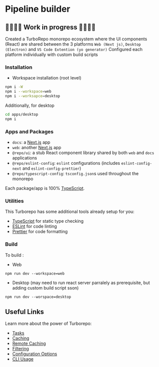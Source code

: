 # Pipeline builder
## 🚧🚧🚧🚧 Work in progress 🚧🚧🚧🚧
Created a TurboRepo monorepo ecosystem where the UI components (React) are shared between the 3 platforms ```Web (Next js)```, ```Desktop (Electron)``` and ```VS Code Extention (yo generator)```
Configured each platform individually with custom build scripts


### Installation

- Workspace installation (root level)
```sh
npm i -W 
npm i --workspace=web 
npm i --worksapce=desktop
```
Additionally, for desktop
```sh
cd apps/desktop
npm i
```


### Apps and Packages

- `docs`: a [Next.js](https://nextjs.org/) app
- `web`: another [Next.js](https://nextjs.org/) app
- `@repo/ui`: a stub React component library shared by both `web` and `docs` applications
- `@repo/eslint-config`: `eslint` configurations (includes `eslint-config-next` and `eslint-config-prettier`)
- `@repo/typescript-config`: `tsconfig.json`s used throughout the monorepo

Each package/app is 100% [TypeScript](https://www.typescriptlang.org/).

### Utilities

This Turborepo has some additional tools already setup for you:

- [TypeScript](https://www.typescriptlang.org/) for static type checking
- [ESLint](https://eslint.org/) for code linting
- [Prettier](https://prettier.io) for code formatting

### Build

To build :
- Web

```
npm run dev --workspace=web
```

- Desktop
(may need to run react server parralely as prerequisite, but adding custom build script sson)
```
npm run dev --worspace=desktop 
```



## Useful Links

Learn more about the power of Turborepo:

- [Tasks](https://turbo.build/repo/docs/core-concepts/monorepos/running-tasks)
- [Caching](https://turbo.build/repo/docs/core-concepts/caching)
- [Remote Caching](https://turbo.build/repo/docs/core-concepts/remote-caching)
- [Filtering](https://turbo.build/repo/docs/core-concepts/monorepos/filtering)
- [Configuration Options](https://turbo.build/repo/docs/reference/configuration)
- [CLI Usage](https://turbo.build/repo/docs/reference/command-line-reference)
